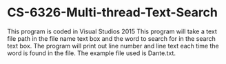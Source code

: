 # CS-6326-Multi-thread-Text-Search
This program is coded in Visual Studios 2015
This program will take a text file path in the file name text box and the word to search for in the search text box.
The program will print out line number and line text each time the word is found in the file.
The example file used is Dante.txt.

